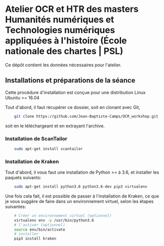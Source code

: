 # Atelier OCR et HTR des masters Humanités numériques et Technologies numériques appliquées à l'histoire (École nationale des chartes | PSL)

Ce dépôt contient les données nécessaires pour l'atelier.

## Installations et préparations de la séance

Cette procédure d'installation est conçue pour une distribution Linux Ubuntu >=
16.04

Tout d'abord, il faut récupérer ce dossier, soit en clonant avec Git,

```bash
    git clone https://github.com/Jean-Baptiste-Camps/OCR_workshop.git
```

soit en le téléchargeant et en extrayant l'archive.

### Installation de ScanTailor

```bash
    sudo apt-get install scantailor
```
    
### Installation de Kraken

Tout d'abord, il vous faut une installation de Python >= à 3.6, et installer les paquets
suivants:

```bash
    sudo apt-get install python3.6 python3.6-dev pip3 virtualenv
```

Une fois cela fait, il est possible de passer à l'installation de Kraken, ce
que je vous suggère de faire dans un environnement virtuel, selon les étapes suivantes:

```bash
    # Créer un environnement virtuel (optionnel)
    virtualenv env -p /usr/bin/python3.6
    # l'activer (optionnel)
    source env/bin/activate
    # installer
    pip3 install kraken
```

